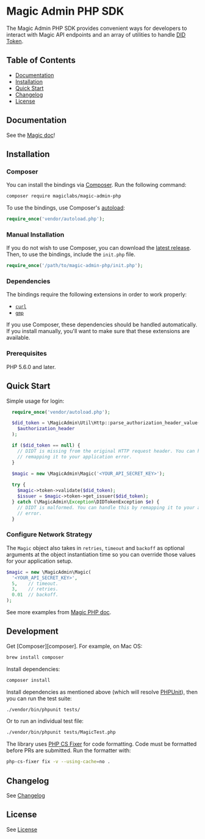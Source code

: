 # Magic Admin PHP SDK

The Magic Admin PHP SDK provides convenient ways for developers to interact with Magic API endpoints and an array of utilities to handle [DID Token](https://docs.magic.link/tutorials/decentralized-id).

## Table of Contents

* [Documentation](#documentation)
* [Installation](#installation)
* [Quick Start](#quick-start)
* [Changelog](#changelog)
* [License](#license)

## Documentation
See the [Magic doc](https://docs.magic.link/admin-sdk/php)!

## Installation

### Composer

You can install the bindings via [Composer](http://getcomposer.org/). Run the following command:

```bash
composer require magiclabs/magic-admin-php

```

To use the bindings, use Composer's [autoload](https://getcomposer.org/doc/01-basic-usage.md#autoloading):

```php
require_once('vendor/autoload.php');
```

### Manual Installation

If you do not wish to use Composer, you can download the [latest release](https://github.com/magiclabs/magic-admin-php). Then, to use the bindings, include the `init.php` file.

```php
require_once('/path/to/magic-admin-php/init.php');
```

### Dependencies

The bindings require the following extensions in order to work properly:

-   [`curl`](https://secure.php.net/manual/en/book.curl.php)
-   [`gmp`](https://www.php.net/manual/en/book.gmp.php)

If you use Composer, these dependencies should be handled automatically. If you install manually, you'll want to make sure that these extensions are available.

### Prerequisites

PHP 5.6.0 and later.

## Quick Start

Simple usage for login:

```php
  require_once('vendor/autoload.php');

  $did_token = \MagicAdmin\Util\Http::parse_authorization_header_value(
    $authorization_header
  );

  if ($did_token == null) {
    // DIDT is missing from the original HTTP request header. You can handle this by
    // remapping it to your application error.
  }

  $magic = new \MagicAdmin\Magic('<YOUR_API_SECRET_KEY>');
  
  try {
    $magic->token->validate($did_token);
    $issuer = $magic->token->get_issuer($did_token);
  } catch (\MagicAdmin\Exception\DIDTokenException $e) {
    // DIDT is malformed. You can handle this by remapping it to your application
    // error.
  }
```

### Configure Network Strategy
The `Magic` object also takes in `retries`, `timeout` and `backoff` as optional arguments at the object instantiation time so you can override those values for your application setup.

```php
$magic = new \MagicAdmin\Magic(
  '<YOUR_API_SECRET_KEY>',
  5,    // timeout.
  3,    // retries.
  0.01  // backoff.
);

```

See more examples from [Magic PHP doc](https://docs.magic.link/admin-sdk/php/examples/user-signup).

## Development

Get [Composer][composer]. For example, on Mac OS:

```bash
brew install composer
```

Install dependencies:

```bash
composer install
```

Install dependencies as mentioned above (which will resolve [PHPUnit](http://packagist.org/packages/phpunit/phpunit)), then you can run the test suite:

```bash
./vendor/bin/phpunit tests/
```

Or to run an individual test file:

```bash
./vendor/bin/phpunit tests/MagicTest.php
```

The library uses [PHP CS Fixer](https://github.com/FriendsOfPHP/PHP-CS-Fixer) for code formatting. Code must be formatted before PRs are submitted. Run the formatter with:

```bash
php-cs-fixer fix -v --using-cache=no .
```

## Changelog
See [Changelog](./CHANGELOG.md)

## License
See [License](./LICENSE.txt)

